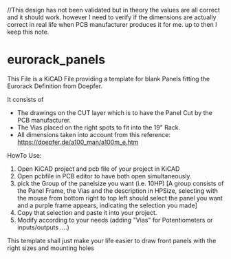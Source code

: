 //This design has not been validated but in theory the values are all correct and it should work. however I need to verify 
if the dimensions are actually correct in real life when PCB manufacturer produces it for me. up to then I keep this note.

# eurorack_panels
This File is a KiCAD File providing a template for blank Panels fitting the Eurorack Definition from Doepfer.

It consists of
  - The drawings on the CUT layer which is to have the Panel Cut by the PCB manufacturer.
  - The Vias placed on the right spots to fit into the 19" Rack.
  - All dimensions taken into account from this reference: https://doepfer.de/a100_man/a100m_e.htm

HowTo Use:
  1) Open KiCAD project and pcb file of your project in KiCAD
  2) Open pcbfile in PCB editor to have both open simultaneously. 
  3) pick the Group of the panelsize you want (i.e. 10HP) 
  [A group consists of the Panel Frame, the Vias and the description in HPSize, 
  selecting with the mouse from bottom right to top left should select the panel 
  you want and a purple frame appears, indicating the selection you made]
  4) Copy that selection and paste it into your project.
  5) Modify according to your needs (adding "Vias" for Potentiometers or inputs/outputs ....)
  
This template shall just make your life easier to draw front panels with the right sizes and mounting holes
